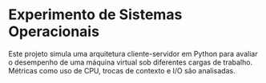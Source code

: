 # Experimento de Sistemas Operacionais

Este projeto simula uma arquitetura cliente-servidor em Python para avaliar o desempenho de uma máquina virtual sob diferentes cargas de trabalho. Métricas como uso de CPU, trocas de contexto e I/O são analisadas.
